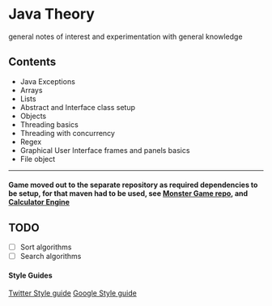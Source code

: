 # Java Theory
general notes of interest and experimentation with general knowledge 
## Contents
+ Java Exceptions 
+ Arrays 
+ Lists
+ Abstract and Interface class setup 
+ Objects
+ Threading basics
+ Threading with concurrency
+ Regex
+ Graphical User Interface frames and panels basics
+ File object



<hr>

#### Game moved out to the separate repository as required dependencies to be setup, for that maven had to be used,  see [Monster Game repo](https://github.com/gretaivan/MonsterGameJava/blob/main/README.md), and [Calculator Engine](https://github.com/gretaivan/CalculatorEngine_Java/edit/main/README.md)


## TODO
- [ ]  Sort algorithms
- [ ]  Search algorithms

#### Style Guides
[Twitter Style guide](https://github.com/twitter-archive/commons/blob/master/src/java/com/twitter/common/styleguide.md)
[Google Style guide](https://google.github.io/styleguide/javaguide.html)




